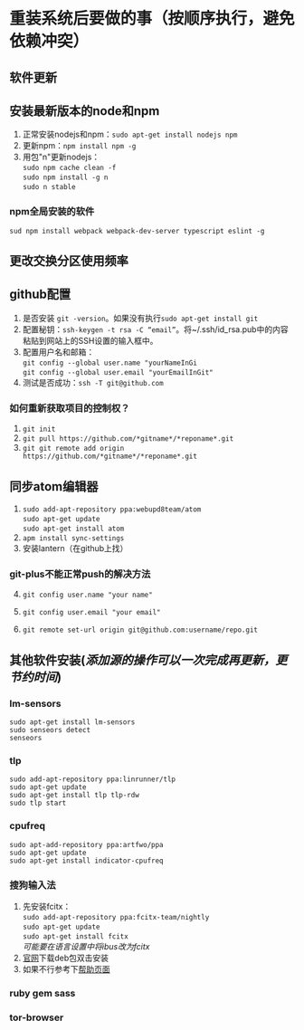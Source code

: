 # 重装系统后要做的事（按顺序执行，避免依赖冲突）

## 软件更新

## 安装最新版本的node和npm

1. 正常安装nodejs和npm：`sudo apt-get install nodejs npm`
2. 更新npm：`npm install npm -g`
3. 用包"n"更新nodejs：<br>
  `sudo npm cache clean -f`<br>
  `sudo npm install -g n`<br>
  `sudo n stable`

### npm全局安装的软件

`sud npm install webpack webpack-dev-server typescript eslint -g`

## 更改交换分区使用频率

## github配置

1. 是否安装 `git -version`。如果没有执行`sudo apt-get install git`
2. 配置秘钥：`ssh-keygen -t rsa -C “email”`。将~/.ssh/id_rsa.pub中的内容粘贴到网站上的SSH设置的输入框中。
3. 配置用户名和邮箱：<br>
  `git config --global user.name "yourNameInGi`<br>
  `git config --global user.email "yourEmailInGit"`
4. 测试是否成功：`ssh -T git@github.com`

### 如何重新获取项目的控制权？

1. `git init`
2. `git pull https://github.com/*gitname*/*reponame*.git`
3. `git git remote add origin https://github.com/*gitname*/*reponame*.git`

## 同步atom编辑器

1. `sudo add-apt-repository ppa:webupd8team/atom`<br>
  `sudo apt-get update`<br>
  `sudo apt-get install atom`
2. `apm install sync-settings`
3. 安装lantern（在github上找）

  ### git-plus不能正常push的解决方法

4. `git config user.name "your name"`

5. `git config user.email "your email"`

6. `git remote set-url origin git@github.com:username/repo.git`

## 其他软件安装(_添加源的操作可以一次完成再更新，更节约时间_)

### lm-sensors

`sudo apt-get install lm-sensors`<br>
`sudo senseors detect`<br>
`senseors`

### tlp

`sudo add-apt-repository ppa:linrunner/tlp`<br>
`sudo apt-get update`<br>
`sudo apt-get install tlp tlp-rdw`<br>
`sudo tlp start`

### cpufreq

`sudo apt-add-repository ppa:artfwo/ppa`<br>
`sudo apt-get update`<br>
`sudo apt-get install indicator-cpufreq`

### 搜狗输入法

1. 先安装fcitx：<br>
  `sudo add-apt-repository ppa:fcitx-team/nightly`<br>
  `sudo apt-get update`<br>
  `sudo apt-get install fcitx`<br>
  _可能要在语言设置中将ibus改为fcitx_
2. [官网](http://pinyin.sogou.com/linux/)下载deb包双击安装
3. 如果不行参考下[帮助页面](http://pinyin.sogou.com/linux/help.php)

### ruby gem sass

### tor-browser
